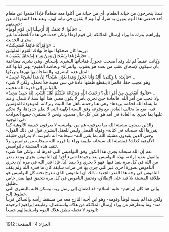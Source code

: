 ------------------------------------------------------------------------

عندنا يتحرجون من خيانة الطعام، أي من خيانة من أكلوا معه طعاماً! فإذا
امتنعوا عن طعام أحد فمعنى هذا أنهم ينوون به شراً، أو أنهم لا يثقون في
نياته لهم.. وعند هذا كشفوا له عن حقيقتهم:  
«قالُوا: لا تَخَفْ، إِنَّا أُرْسِلْنا إِلى قَوْمِ لُوطٍ» ..  
وإبراهيم يدرك ما وراء إرسال الملائكة إلى قوم لوط! ولكن حدث في هذه اللحظة
ما غير مجرى الحديث:  
«وَامْرَأَتُهُ قائِمَةٌ فَضَحِكَتْ» ..  
وربما كان ضحكها ابتهاجاً بهلاك القوم الملوثين:  
«فَبَشَّرْناها بِإِسْحاقَ وَمِنْ وَراءِ إِسْحاقَ يَعْقُوبَ» ..  
وكانت عقيماً لم تلد وقد أصبحت عجوزاً. ففاجأتها البشرى بإسحاق. وهي بشرى
مضاعفة بأن سيكون لإسحاق عقب من بعده هو يعقوب. والمرأة- وبخاصة العقيم-
يهتز كيانها كله لمثل هذه البشرى، والمفاجأة بها تهزها وتربكها:  
«قالَتْ: يا وَيْلَتى! أَأَلِدُ وَأَنَا عَجُوزٌ وَهذا بَعْلِي شَيْخاً؟ إِنَّ هذا لَشَيْءٌ عَجِيبٌ» ..  
وهو عجيب حقاً. فالمرأة ينقطع طمثها عادة في سن معينة فلا تحمل. ولكن لا شيء
بالقياس إلى قدرة الله عجيب:  
«قالُوا: أَتَعْجَبِينَ مِنْ أَمْرِ اللَّهِ؟ رَحْمَتُ اللَّهِ وَبَرَكاتُهُ عَلَيْكُمْ أَهْلَ الْبَيْتِ. إِنَّهُ حَمِيدٌ
مَجِيدٌ» ..  
ولا عجب من أمر الله. فالعادة حين تجري بأمر لا يكون معنى هذا أنها سنة لا
تتبدل. وعند ما يشاء الله لحكمة يريدها- وهي هنا رحمته بأهل هذا البيت
وبركاته الموعودة للمؤمنين فيه- يقع ما يخالف العادة، مع وقوعه وفق السنة
الإلهية التي لا نعلم حدودها، ولا نحكم عليها بما تجري به العادة في أمد هو
على كل حال محدود، ونحن لا نستقرئ جميع الحوادث في الوجود.  
والذين يقيدون مشيئة الله بما يعرفونه هم من نواميسه لا يعرفون حقيقة
الألوهية كما يقررها الله سبحانه في كتابه- وقوله الفصل وليس للعقل البشري
قول في ذلك القول- وحتى الذين يقيدون مشيئة الله بما يقرر الله- سبحانه-
أنه ناموسه، لا يدركون حقيقة الألوهية كذلك! فمشيئة الله سبحانه طليقة وراء
ما قرره الله سبحانه من نواميس. ولا تتقيد هذه المشيئة بالنواميس.  
نعم إن الله سبحانه يجري هذا الكون وفق النواميس التي قدرها له.. ولكن هذا
شيء والقول بتقيد إرادته بهذه النواميس بعد وجودها شيء آخر! إن الناموس
يجري وينفذ بقدر من الله في كل مرة ينفذ فيها. فهو لا يجري ولا ينفذ آلياً.
فإذا قدر الله في مرة أن يجري الناموس بصورة أخرى غير التي جرى بها في مرات
سابقة كان ما قدره الله ولم يقف الناموس في وجه هذا القدر الجديد.. ذلك أن
الناموس الذي تندرج تحته كل النواميس هو طلاقة المشيئة بلا قيد على
الإطلاق، وتحقق الناموس في كل مرة يتحقق فيها بقدر خاص طليق..  
وإلى هنا كان إبراهيم- عليه السلام- قد اطمأن إلى رسل ربه، وسكن قلبه
بالبشرى التي حملوها إليه.  
ولكن هذا لم ينسه لوطاً وقومه- وهو ابن أخيه النازح معه من مسقط رأسه
والساكن قريباً منه- وما ينتظرهم من وراء إرسال الملائكة من هلاك واستئصال.
وطبيعة إبراهيم الرحيمة الودود لا تجعله يطيق هلاك القوم واستئصالهم جميعاً:

------------------------------------------------------------------------

الجزء: 4 ¦ الصفحة: 1912
